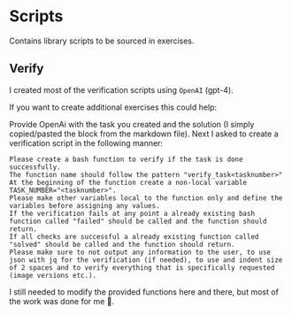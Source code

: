 # Scripts

Contains library scripts to be sourced in exercises.

## Verify

I created most of the verification scripts using `OpenAI` (gpt-4).

If you want to create additional exercises this could help:

Provide OpenAi with the task you created and the solution (I simply copied/pasted the block from the markdown file).
Next I asked to create a verification script in the following manner:

```text
Please create a bash function to verify if the task is done successfully.
The function name should follow the pattern "verify_task<tasknumber>"
At the beginning of the function create a non-local variable TASK_NUMBER="<tasknumber>".
Please make other variables local to the function only and define the variables before assigning any values.
If the verification fails at any point a already existing bash function called "failed" should be called and the function should return.
If all checks are successful a already existing function called "solved" should be called and the function should return.
Please make sure to not output any information to the user, to use json with jq for the verification (if needed), to use and indent size of 2 spaces and to verify everything that is specifically requested (image versions etc.).
```

I still needed to modify the provided functions here and there, but most of the work was done for me 🦥.
